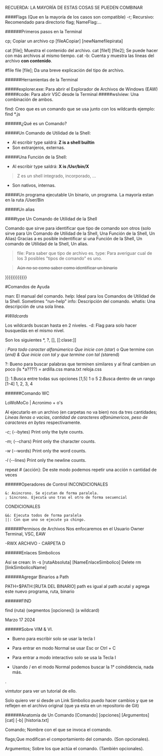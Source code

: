 RECUERDA: LA MAYORÍA DE ESTAS COSAS SE PUEDEN COMBINAR



####Flags (Que en la mayoría de los casos son compatible)
	-r; Recursivo: Recomendado para directorio
	flag; NameFlag:...


######Primeros pasos en la Terminal

cp; Copiar un archivo
	cp [fileACopiar] [newNamefilepirata]
	

cat [file]; Muestra el contenido del archivo. 
cat [file1] [file2]; Se puede hacer con más archivos al mismo tiempo. 
cat -b: Cuenta y muestra las líneas del archivo **con contenido**.


#file
file [file]; Da una breve explicación del tipo de archivo.

######Herramientas de la Terminal

#####explorer.exe:
	Para abrir el Explorador de Archivos de Windows (EAW) 
#####code:
	Para abrir VSC desde la Terminal
#####wslview:
	Una combinación de ambos.

find: Creo que es un comando que se usa junto con los wildcards
        ejemplo: find *.js
 

######¿Qué es un Comando?

#####Un Comando de Utilidad de la Shell:
- Al escribir type saldrá: **Z is a shell builtin**
- Son extranjeros, externas.

#####Una Función de la Shell:
- Al escribir type saldrá: **X is /Usr/bin/X**
>Z es un shell integrado, incorporado, ...
- Son nativos, internas.


#####Un programa ejecutable
	Un binario, un programa. 
	La mayoría estan en la ruta /User/Bin	

#####Un alias


####type
Un Comando de Utilidad de la Shell

Comando que sirve para identificar que tipo de comando son otros (solo sirve para Un Comando de Utilidad de la Shell, Una Función de la Shell, Un Alias)
Gracias a <type> es posible indentificar si una Función de la Shell, Un comando de Utilidad de la Shell, Un alias.


>file: Para saber que tipo de archivo es.
>type: Para averiguar cual de los 3 posibles "tipos de comando" es uno.

> ~~Aún no se como saber como identificar un binario~~


}}}}}}}}}}}}













#Comandos de Ayuda

man: El manual del comando. 
help: Ideal para los Comandos de Utilidad de la Shell. Sometimes "run-help"
info: Descripción del comando. 
whatis: Una descripción de una sola línea. 













#*Wildcards*

Los wildcards buscan hasta en 2 niveles. 
-d: Flag para solo hacer busquedás en el mismo nivel.

Son los siguientes *, ?, [], [[:clase:]]

*: Para todo caracter alfanúmerico Que inicie con (star*) o Que termine con (*end) & Que inicie con tal y que termine con tal (star*end)

?: Bueno para buscar palabras que terminen similares y al final cambien un poco (ls *a????) = ardilla.css mana.txt reloja.css

[]: 1.Busca entre todas sus opciones [1,5] 1 o 5  2.Busca dentro de un rango [1-4] 1, 2, 3, 4









######Comando WC

LoWoMoCo | Acronimo + o's

Al ejecutarlo en un archivo (en carpetas no va bien) nos da tres cantidades; *Líneas llenas o vacías*, *cantidad de caracteres alfanúmericos*, *peso de caracteres en bytes* respectivamente.

*-c*; (--bytes)
     Print only the byte counts.

*-m*; (--chars)
     Print only the character counts.

*-w* (--words)
     Print only the word counts.

*-l* (--lines)
	Print only the newline counts.



repeat # {acción}:
	De este modo podemos repetir una acción n cantidad de veces












######Operadores de Control
   INCONDICIONALES

	&: Asincrono. Se ejcutan de forma paralela. 
	; Sincrono. Ejecuta uno tras el otro de forma secuencial
   CONDICIONALES 

	&&: Ejecuta todos de forma paralela
	||: Con que uno se ejecute ya chingo.














######Permisos de Archivos
Nos enfocaremos en el Usuario Owner                Terminal, VSC, EAW

-RWX          ARCHIVO -        CARPETA D










######Enlaces Simbolicos

Así se crean: 
	ln -s [rutaAbsoluta] [NameEnlaceSimbolico]
Delete
	rm [linkSimbolicoName]






######Agregar Binarios a Path

PATH=$PATH:[RUTA DEL BINARIO]
path es igual al path acutal y agrega este nuevo programa, ruta, binario




######FIND

find (ruta) (segmentos [opciones]) (a wildcard)




Marzo 17 2024 
 
######Sobre VIM & VI.

- Bueno para escribir solo se usar la tecla I
- Para entrar en modo Normal se usar Esc or Ctrl + C
- Para entrar a modo interactivo solo se usa la Tecla I

- Usando / en el modo Normal podemos buscar la 1° coindidencia, nada más.





.

vimtutor para ver un tutorial de ello.



Solo quiero ver si desde un Link Simbolico puedo hacer cambios y que se reflejen en el archivo original (que ya esta en un repositorio de Git)

######Anatomía de Un Comando
[Comando] [opciones] [Argumentos]
  [cat]      [-b]   [historia.txt]

Comando; Nombre con el que se invoca el comando.

flags;Que modifican el comportamiento del comando. (Son opcionales).

Argumentos; Sobre los que actúa el comando. (También opcionales).